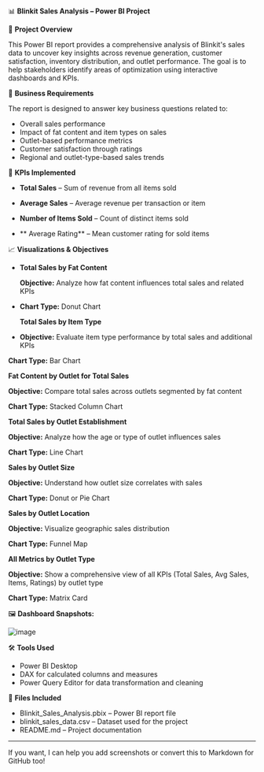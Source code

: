 
📊 **Blinkit Sales Analysis – Power BI Project**

📝 **Project Overview**

This Power BI report provides a comprehensive analysis of Blinkit's sales data to uncover key insights across revenue generation, customer satisfaction, inventory distribution, and outlet performance. The goal is to help stakeholders identify areas of optimization using interactive dashboards and KPIs.

🎯 **Business Requirements**

The report is designed to answer key business questions related to:

* Overall sales performance
* Impact of fat content and item types on sales
* Outlet-based performance metrics
* Customer satisfaction through ratings
* Regional and outlet-type-based sales trends

📌 **KPIs Implemented**

- **Total Sales** – Sum of revenue from all items sold
  
- **Average Sales** – Average revenue per transaction or item
  
- **Number of Items Sold** – Count of distinct items sold
  
- ** Average Rating** – Mean customer rating for sold items

📈 **Visualizations & Objectives**

- **Total Sales by Fat Content**

  **Objective:** Analyze how fat content influences total sales and related KPIs

- **Chart Type:** Donut Chart

  **Total Sales by Item Type**

- **Objective:** Evaluate item type performance by total sales and additional KPIs

**Chart Type:** Bar Chart

**Fat Content by Outlet for Total Sales**

**Objective:** Compare total sales across outlets segmented by fat content

**Chart Type:** Stacked Column Chart

**Total Sales by Outlet Establishment**

**Objective:** Analyze how the age or type of outlet influences sales

**Chart Type:** Line Chart

**Sales by Outlet Size**

**Objective:** Understand how outlet size correlates with sales

**Chart Type:** Donut or Pie Chart

**Sales by Outlet Location**

**Objective:** Visualize geographic sales distribution

**Chart Type:** Funnel Map

**All Metrics by Outlet Type**

**Objective:** Show a comprehensive view of all KPIs (Total Sales, Avg Sales, Items, Ratings) by outlet type

**Chart Type:** Matrix Card

🖼️ **Dashboard Snapshots:**

![image](https://github.com/user-attachments/assets/3ae42a18-eb5f-4207-ab4e-9d8a6ea9b785)


🛠 **Tools Used**

* Power BI Desktop
* DAX for calculated columns and measures
* Power Query Editor for data transformation and cleaning

📂 **Files Included**

* Blinkit\_Sales\_Analysis.pbix – Power BI report file
* blinkit\_sales\_data.csv – Dataset used for the project
* README.md – Project documentation

---

If you want, I can help you add screenshots or convert this to Markdown for GitHub too!



